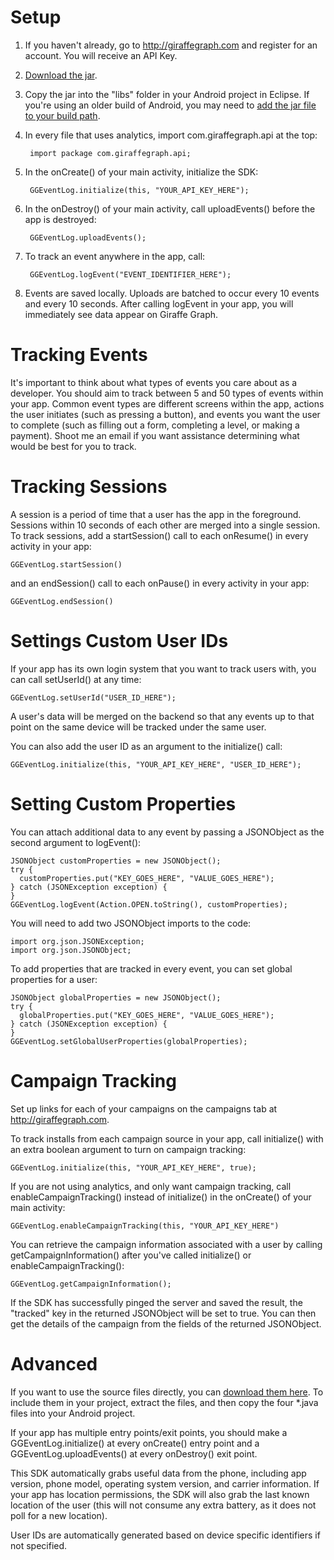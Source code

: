 # Setup #
1. If you haven't already, go to http://giraffegraph.com and register for an account. You will receive an API Key.
2. [Download the jar](https://dl.dropbox.com/s/zjto9bxse7mstrr/GiraffeGraph.jar?dl=1).
3. Copy the jar into the "libs" folder in your Android project in Eclipse. If you're using an older build of Android, you may need to [add the jar file to your build path](http://stackoverflow.com/questions/3280353/how-to-import-a-jar-in-eclipse).
4. In every file that uses analytics, import com.giraffegraph.api at the top:

        import package com.giraffegraph.api;

5. In the onCreate() of your main activity, initialize the SDK:

        GGEventLog.initialize(this, "YOUR_API_KEY_HERE");

6. In the onDestroy() of your main activity, call uploadEvents() before the app is destroyed:

        GGEventLog.uploadEvents();

7. To track an event anywhere in the app, call:

        GGEventLog.logEvent("EVENT_IDENTIFIER_HERE");

8. Events are saved locally. Uploads are batched to occur every 10 events and every 10 seconds. After calling logEvent in your app, you will immediately see data appear on Giraffe Graph.

# Tracking Events #

It's important to think about what types of events you care about as a developer. You should aim to track between 5 and 50 types of events within your app. Common event types are different screens within the app, actions the user initiates (such as pressing a button), and events you want the user to complete (such as filling out a form, completing a level, or making a payment). Shoot me an email if you want assistance determining what would be best for you to track.

# Tracking Sessions #

A session is a period of time that a user has the app in the foreground. Sessions within 10 seconds of each other are merged into a single session. To track sessions, add a startSession() call to each onResume() in every activity in your app:

    GGEventLog.startSession() 

and an endSession() call to each onPause() in every activity in your app:

    GGEventLog.endSession()

# Settings Custom User IDs #

If your app has its own login system that you want to track users with, you can call setUserId() at any time:

    GGEventLog.setUserId("USER_ID_HERE");

A user's data will be merged on the backend so that any events up to that point on the same device will be tracked under the same user.

You can also add the user ID as an argument to the initialize() call:

    GGEventLog.initialize(this, "YOUR_API_KEY_HERE", "USER_ID_HERE");

# Setting Custom Properties #

You can attach additional data to any event by passing a JSONObject as the second argument to logEvent():

    JSONObject customProperties = new JSONObject();
    try {
      customProperties.put("KEY_GOES_HERE", "VALUE_GOES_HERE");
    } catch (JSONException exception) {
    }
    GGEventLog.logEvent(Action.OPEN.toString(), customProperties);

You will need to add two JSONObject imports to the code:

    import org.json.JSONException;
    import org.json.JSONObject;

To add properties that are tracked in every event, you can set global properties for a user:

    JSONObject globalProperties = new JSONObject();
    try {
      globalProperties.put("KEY_GOES_HERE", "VALUE_GOES_HERE");
    } catch (JSONException exception) {
    }
    GGEventLog.setGlobalUserProperties(globalProperties);

# Campaign Tracking #

Set up links for each of your campaigns on the campaigns tab at http://giraffegraph.com.

To track installs from each campaign source in your app, call initialize() with an extra boolean argument to turn on campaign tracking:

    GGEventLog.initialize(this, "YOUR_API_KEY_HERE", true);

If you are not using analytics, and only want campaign tracking, call enableCampaignTracking() instead of initialize() in the  onCreate() of your main activity:

    GGEventLog.enableCampaignTracking(this, "YOUR_API_KEY_HERE")

You can retrieve the campaign information associated with a user by calling getCampaignInformation() after you've called initialize() or enableCampaignTracking():

    GGEventLog.getCampaignInformation();

If the SDK has successfully pinged the server and saved the result, the "tracked" key in the returned JSONObject will be set to true. You can then get the details of the campaign from the fields of the returned JSONObject.

# Advanced #

If you want to use the source files directly, you can [download them here](https://dl.dropbox.com/s/98u3dnna5qq3e76/GiraffeGraph-Android.zip?dl=1). To include them in your project, extract the files, and then copy the four *.java files into your Android project.

If your app has multiple entry points/exit points, you should make a GGEventLog.initialize() at every onCreate() entry point and a GGEventLog.uploadEvents() at every onDestroy() exit point.

This SDK automatically grabs useful data from the phone, including app version, phone model, operating system version, and carrier information. If your app has location permissions, the SDK will also grab the last known location of the user (this will not consume any extra battery, as it does not poll for a new location).

User IDs are automatically generated based on device specific identifiers if not specified.
